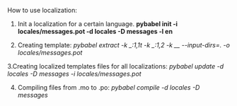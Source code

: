 How to use localization:

1. Init a localization for a certain language. 
<b>pybabel init -i locales/messages.pot -d locales -D messages -l en</b>

2. Creating template:
<i>pybabel extract -k _:1,1t -k _:1,2 -k __ --input-dirs=. -o locales/messages.pot</i>

3.Creating localized templates files for all localizations:
<i>pybabel update -d locales -D messages -i locales/messages.pot</i>

4. Compiling files from .mo to .po:
<i>pybabel compile -d locales -D messages</i>

